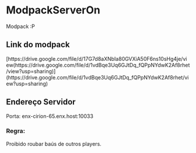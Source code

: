 # ModpackServerOn
 Modpack :P


<h2>Link do modpack</h2>
<link>[https://drive.google.com/file/d/17G7d8aXNbIa80GVXiA50F6ns10sHg4je/view(https://drive.google.com/file/d/1vdBqe3Uq6GJtDq_fQPpNYdwK2Af8rhet/view?usp=sharing)](https://drive.google.com/file/d/1vdBqe3Uq6GJtDq_fQPpNYdwK2Af8rhet/view?usp=sharing)</link>

<h2>Endereço Servidor</h2>
 Porta:
enx-cirion-65.enx.host:10033

<h3>Regra:</h3>
Proibido roubar baús de outros players.
